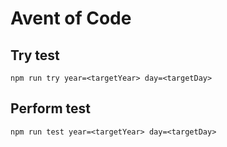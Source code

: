 # Avent of Code

## Try test

    npm run try year=<targetYear> day=<targetDay>

## Perform test

    npm run test year=<targetYear> day=<targetDay>